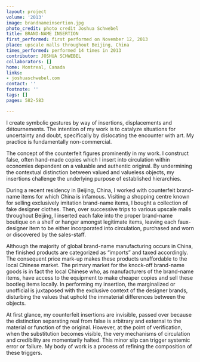 ```yaml
---
layout: project
volume: '2013'
image: brandnameinsertion.jpg
photo_credit: photo credit Joshua Schwebel
title: BRAND-NAME INSERTION
first_performed: first performed on November 12, 2013
place: upscale malls throughout Beijing, China
times_performed: performed 14 times in 2013
contributor: JOSHUA SCHWEBEL
collaborators: []
home: Montreal, Canada
links:
- joshuaschwebel.com
contact: ''
footnote: ''
tags: []
pages: 582-583

---
```


I create symbolic gestures by way of insertions, displacements and détournements. The intention of my work is to catalyze situations for uncertainty and doubt, specifically by dislocating the encounter with art. My practice is fundamentally non-commercial.

The concept of the counterfeit figures prominently in my work. I construct false, often hand-made copies which I insert into circulation within economies dependent on a valuable and authentic original. By undermining the contextual distinction between valued and valueless objects, my insertions challenge the underlying purpose of established hierarchies.

During a recent residency in Beijing, China, I worked with counterfeit brand-name items for which China is infamous. Visiting a shopping centre known for selling exclusively imitation brand-name items, I bought a collection of fake designer clothes. Then, over successive trips to various upscale malls throughout Beijing, I inserted each fake into the proper brand-name boutique on a shelf or hanger amongst legitimate items, leaving each faux-designer item to be either incorporated into circulation, purchased and worn or discovered by the sales-staff.

Although the majority of global brand-name manufacturing occurs in China, the finished products are categorized as “imports” and taxed accordingly. The consequent price mark-up makes these products unaffordable to the local Chinese market. The primary market for the knock-off brand-name goods is in fact the local Chinese who, as manufacturers of the brand-name items, have access to the equipment to make cheaper copies and sell these bootleg items locally. In performing my insertion, the marginalized or unofficial is juxtaposed with the exclusive context of the designer brands, disturbing the values that uphold the immaterial differences between the objects.

At first glance, my counterfeit insertions are invisible, passed over because the distinction separating real from false is arbitrary and external to the material or function of the original. However, at the point of verification, when the substitution becomes visible, the very mechanisms of circulation and credibility are momentarily halted. This minor slip can trigger systemic error or failure. My body of work is a process of refining the composition of these triggers.
